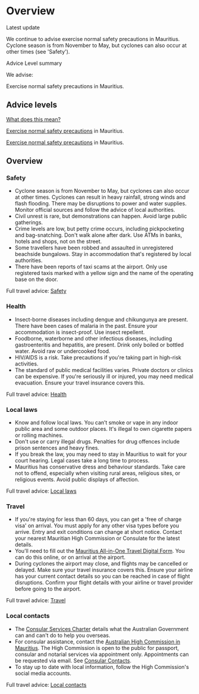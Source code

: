 # Overview

Latest update

We continue to advise exercise normal safety precautions in Mauritius. Cyclone season is from November to May, but cyclones can also occur at other times (see 'Safety').

Advice Level summary

We advise:

Exercise normal safety precautions in Mauritius.

## Advice levels

[What does this mean?](/before-you-go/travel-advice-explained/)

[Exercise normal safety precautions](https://www.smartraveller.gov.au/consular-services/travel-advice-explained#1) in Mauritius.

[Exercise normal safety precautions](https://www.smartraveller.gov.au/consular-services/travel-advice-explained#1) in Mauritius.

## Overview

### Safety

* Cyclone season is from November to May, but cyclones can also occur at other times. Cyclones can result in heavy rainfall, strong winds and flash flooding. There may be disruptions to power and water supplies. Monitor official sources and follow the advice of local authorities.
* Civil unrest is rare, but demonstrations can happen. Avoid large public gatherings.
* Crime levels are low, but petty crime occurs, including pickpocketing and bag-snatching. Don't walk alone after dark. Use ATMs in banks, hotels and shops, not on the street.
* Some travellers have been robbed and assaulted in unregistered beachside bungalows. Stay in accommodation that's registered by local authorities.
* There have been reports of taxi scams at the airport. Only use registered taxis marked with a yellow sign and the name of the operating base on the door.

Full travel advice: [Safety](#safety)

### Health

* Insect-borne diseases including dengue and chikungunya are present. There have been cases of malaria in the past. Ensure your accommodation is insect-proof. Use insect repellent.
* Foodborne, waterborne and other infectious diseases, including gastroenteritis and hepatitis, are present. Drink only boiled or bottled water. Avoid raw or undercooked food.
* HIV/AIDS is a risk. Take precautions if you're taking part in high-risk activities.
* The standard of public medical facilities varies. Private doctors or clinics can be expensive. If you're seriously ill or injured, you may need medical evacuation. Ensure your travel insurance covers this.

Full travel advice: [Health](#health)

### Local laws

* Know and follow local laws. You can’t smoke or vape in any indoor public area and some outdoor places. It's illegal to own cigarette papers or rolling machines.
* Don't use or carry illegal drugs. Penalties for drug offences include prison sentences and heavy fines.
* If you break the law, you may need to stay in Mauritius to wait for your court hearing. Legal cases take a long time to process.
* Mauritius has conservative dress and behaviour standards. Take care not to offend, especially when visiting rural areas, religious sites, or religious events. Avoid public displays of affection.

Full travel advice: [Local laws](#local-laws)

### Travel

* If you're staying for less than 60 days, you can get a 'free of charge visa' on arrival. You must apply for any other visa types before you arrive. Entry and exit conditions can change at short notice. Contact your nearest Mauritian High Commission or Consulate for the latest details.
* You’ll need to fill out the [Mauritius All-in-One Travel Digital Form](https://safemauritius.govmu.org/). You can do this online, or on arrival at the airport.
* During cyclones the airport may close, and flights may be cancelled or delayed. Make sure your travel insurance covers this. Ensure your airline has your current contact details so you can be reached in case of flight disruptions. Confirm your flight details with your airline or travel provider before going to the airport.

Full travel advice: [Travel](#travel)

### Local contacts

* The [Consular Services Charter](https://www.smartraveller.gov.au/consular-services/consular-services-charter) details what the Australian Government can and can't do to help you overseas.
* For consular assistance, contact the [Australian High Commission in Mauritius](https://mauritius.embassy.gov.au/). The High Commission is open to the public for passport, consular and notarial services via appointment only. Appointments can be requested via email. See [Consular Contacts](https://www.smartraveller.gov.au/destinations/africa/mauritius#local-contacts).
* To stay up to date with local information, follow the High Commission's social media accounts.

Full travel advice: [Local contacts](#local-contacts)